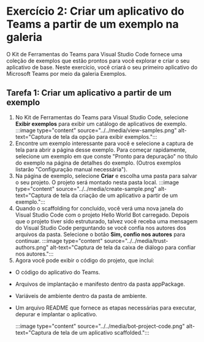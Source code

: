# Exercício 2: Criar um aplicativo do Teams a partir de um exemplo na galeria

O Kit de Ferramentas do Teams para Visual Studio Code fornece uma coleção de exemplos que estão prontos para você explorar e criar o seu aplicativo de base. Neste exercício, você criará o seu primeiro aplicativo do Microsoft Teams por meio da galeria Exemplos.

## Tarefa 1: Criar um aplicativo a partir de um exemplo

1. No Kit de Ferramentas do Teams para Visual Studio Code, selecione **Exibir exemplos** para exibir um catálogo de aplicativos de exemplo.
   :::image type="content" source="../../media/view-samples.png" alt-text="Captura de tela da opção para exibir exemplos.":::
2. Encontre um exemplo interessante para você e selecione a captura de tela para abrir a página desse exemplo.  Para começar rapidamente, selecione um exemplo em que conste "Pronto para depuração" no título do exemplo na página de detalhes do exemplo.  (Outros exemplos listarão "Configuração manual necessária").
3. Na página de exemplo, selecione **Criar** e escolha uma pasta para salvar o seu projeto. O projeto será montado nesta pasta local.
    :::image type="content" source="../../media/create-sample.png" alt-text="Captura de tela da criação de um aplicativo a partir de um exemplo.":::
4. Quando o scaffolding for concluído, você verá uma nova janela do Visual Studio Code com o projeto Hello World Bot carregado.  Depois que o projeto tiver sido estruturado, talvez você receba uma mensagem do Visual Studio Code perguntando se você confia nos autores dos arquivos da pasta. Selecione o botão **Sim, confio nos autores** para continuar.
    :::image type="content" source="../../media/trust-authors.png" alt-text="Captura de tela da caixa de diálogo para confiar nos autores.":::
5. Agora você pode exibir o código do projeto, que inclui:

- O código do aplicativo do Teams.
- Arquivos de implantação e manifesto dentro da pasta appPackage.
- Variáveis de ambiente dentro da pasta de ambiente.
- Um arquivo README que fornece as etapas necessárias para executar, depurar e implantar o aplicativo.

    :::image type="content" source="../../media/bot-project-code.png" alt-text="Captura de tela de um aplicativo scaffolded.":::